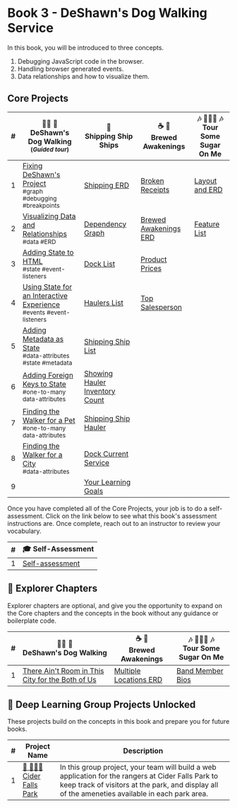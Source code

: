 # Book 3 - DeShawn's Dog Walking Service

In this book, you will be introduced to three concepts.

1. Debugging JavaScript code in the browser.
1. Handling browser generated events.
1. Data relationships and how to visualize them.

## Core Projects

| # | 🐕‍🦺 🐩 <br/> DeShawn's Dog Walking <br/><sub>(_Guided tour_)</sub> | 🚢 <br/> Shipping Ship Ships  | ☕️ 🧁 <br/> Brewed Awakenings |  🎶 👨🏼‍🎤 🎶 <br/> Tour Some Sugar On Me
|--|--|--|--|--|
| 1 | [Fixing DeShawn's Project](./chapters/DD_DEBUGGING.md) <br/> <sub style="font-size:0.85rem;">#graph #debugging #breakpoints</sub> | [Shipping ERD](./chapters/SS_ERD.md) | [Broken Receipts](./chapters/BA_DEBUGGING.md) |[Layout and ERD](./chapters/TOUR_INTRO.md) |
| 2 | [Visualizing Data and Relationships](./chapters/DD_ERD.md) <br/> <sub style="font-size:0.85rem;">#data #ERD</sub> | [Dependency Graph](./chapters/SS_DEPENDENCY_GRAPH.md) | [Brewed Awakenings ERD](./chapters/BA_ERD.md) | [Feature List](./chapters/TOUR_FEATURES.md) |
| 3 | [Adding State to HTML](./chapters/DD_ADD_STATE_TO_DOM.md) <br/> <sub style="font-size:0.85rem;">#state #event-listeners</sub> | [Dock List](./chapters/SS_DOCK_LIST.md) | [Product Prices](./chapters/BA_PRODUCT_CLICK.md) |  |
| 4 | [Using State for an Interactive Experience](./chapters/DD_ACCESSING_STATE.md) <br/> <sub style="font-size:0.85rem;">#events #event-listeners</sub> | [Haulers List](./chapters/SS_HAULER_LIST.md) | [Top Salesperson](./chapters/BA_EMPLOYEE_CLICK.md) |  |
| 5 | [Adding Metadata as State](./chapters/DD_METADATA_AS_STATE.md) <br/> <sub style="font-size:0.85rem;">#data-attributes #state #metadata</sub> | [Shipping Ship List](./chapters/SS_SHIPPING_SHIP_LIST.md) |  |  |
| 6 | [Adding Foreign Keys to State](./chapters/DD_FOREIGN_KEY_STATE.md) <br/> <sub style="font-size:0.85rem;">#one-to-many data-attributes</sub> | [Showing Hauler Inventory Count](./chapters/SS_HAULER_CARGO.md) |  |
| 7 | [Finding the Walker for a Pet](./chapters/DD_FIND_DOG_WALKER.md) <br/> <sub style="font-size:0.85rem;">#one-to-many data-attributes</sub> | [Shipping Ship Hauler](./chapters/SS_SHIPS_DOCKS.md) |  |
| 8 | [Finding the Walker for a City](./chapters/DD_FIND_CITY_WALKER.md) <br/> <sub style="font-size:0.85rem;">#data-attributes</sub> | [Dock Current Service](./chapters/SS_DOCKS.md) |  |
| 9 |  | [Your Learning Goals](./chapters/SS_LEARNING.md) |  |  |

Once you have completed all of the Core Projects, your job is to do a self-assessment. Click on the link below to see what this book's assessment instructions are. Once complete, reach out to an instructor to review your vocabulary.

| # | 🎓  Self-Assessment |
| --- | --- |
| 1 | [Self-assessment](./chapters/BOOK_3_ASSESSMENT.md) |


## 🧭 Explorer Chapters

Explorer chapters are optional, and give you the opportunity to expand on the Core chapters and the concepts in the book without any guidance or boilerplate code.

| # | 🐕‍🦺 🐩 <br/> DeShawn's Dog Walking | ☕️ 🧁 <br/> Brewed Awakenings | 🎶 👨🏼‍🎤 🎶 <br/> Tour Some Sugar On Me |
|--|--|--|--|
| 1 | [There Ain't Room in This City for the Both of Us](./chapters/DD_CITY_MULTIPLE_WALKERS.md) | [Multiple Locations ERD](./chapters/BA_LOCATIONS.md) | [Band Member Bios](./chapters/TOUR_BAND_MEMBERS.md) |

## 🔐 Deep Learning Group Projects Unlocked

These projects build on the concepts in this book and prepare you for future books.

| # | Project Name | Description |
|--|--|--|
|1|[🍎 🚣🏽‍♀️ <br/> Cider Falls Park](../projects/tier-2/cider-falls/README.md)| In this group project, your team will build a web application for the rangers at Cider Falls Park to keep track of visitors at the park, and display all of the ameneties available in each park area. |

